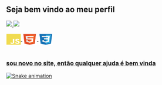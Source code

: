 ## Seja bem vindo ao meu perfil

<div>
  <a href="https://github.com/samuel-lauermann">
  <img height="180em" src="https://github-readme-stats.vercel.app/api?username=samuel-lauermann&show_icons=true&theme=tokyonight&include_all_commits=true&count_private=true"/>
  <img height="180em" src="https://github-readme-stats.vercel.app/api/top-langs/?username=samuel-lauermann&layout=compact&langs_count=6&theme=merko"/>
</div>
<div style="display: inline_block"><br>
  <img align="center" alt="Js" height="30" width="40" src="https://raw.githubusercontent.com/devicons/devicon/master/icons/javascript/javascript-plain.svg">
  <img align="center" alt="HTML" height="30" width="40" src="https://raw.githubusercontent.com/devicons/devicon/master/icons/html5/html5-original.svg">
  <img align="center" alt="CSS" height="30" width="40" src="https://raw.githubusercontent.com/devicons/devicon/master/icons/css3/css3-original.svg">
</div>
 
 <br>
 
  ### sou novo no site, então qualquer ajuda é bem vinda
 
<div> 
 
  ![Snake animation](https://github.com/samuel-lauermann/samuel-lauermann/blob/output/github-contribution-grid-snake.svg)

</div>
